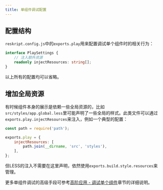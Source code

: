 ```yaml
---
title: 单组件调试配置
---
```


## 配置结构

`reskript.config.js`中的`exports.play`用来配置调试单个组件时的相关行为：

```ts
interface PlaySettings {
    // 注入额外资源
    readonly injectResources: string[];
}
```

以上所有的配置均可以省略。

## 增加全局资源

有时候组件本身的展示是依赖一些全局资源的，比如`src/styles/app.global.less`里可能声明了一些全局的样式。此类文件可以通过`exports.play.injectResources`来注入，例如一个典型的配置：

```js
const path = require('path');

exports.play = {
    injectResources: [
        path.join(__dirname, 'src', 'styles'),
    ],
};
```

但LESS的注入不需要在这里声明，依然使用`exports.build.style.resources`来管理。

更多单组件调试的高级手段可参考[高阶应用 - 调试单个组件](../advanced/debug-component)章节的详细说明。

